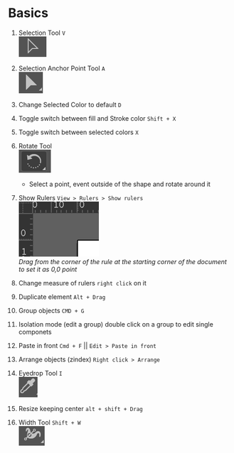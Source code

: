 # Basics

1.	Selection Tool `V`  
![alt-text](https://github.com/EmilioJeldes/Illustrator-Basics-Udemy/blob/master/imgs/basic/selection-tool.png "selection tool")

2.	Selection Anchor Point Tool `A`  
![alt-text](https://github.com/EmilioJeldes/Illustrator-Basics-Udemy/blob/master/imgs/basic/select-anchorpoint.png "select anchor point tool")

3.  Change Selected Color to default `D`  

4.  Toggle switch between fill and Stroke color `Shift + X`

5.  Toggle switch between selected colors `X`  

6.  Rotate Tool  
![alt-text](https://github.com/EmilioJeldes/Illustrator-Basics-Udemy/blob/master/imgs/basic/rotate-tool.png "rotate tool")  
	- Select a point, event outside of the shape and rotate around it

7. Show Rulers `View > Rulers > Show rulers`  
![alt-text](https://github.com/EmilioJeldes/Illustrator-Basics-Udemy/blob/master/imgs/basic/rules-zero.png "ruler to zero")  
*Drag from the corner of the rule at the starting corner of the document to set it as 0,0 point*

8. Change measure of rulers `right click` on it

8. Duplicate element `Alt + Drag`

9. Group objects `CMD + G`

10. Isolation mode (edit a group) double click on a group to edit single componets

11. Paste in front `Cmd + F` || `Edit > Paste in front`

12. Arrange objects (zindex) `Right click > Arrange`

13.  Eyedrop Tool `I`   
![alt-text](https://github.com/EmilioJeldes/Illustrator-Basics-Udemy/blob/master/imgs/basic/eyedrop-tool.png "eyedrop tool")  

14.  Resize keeping center `alt + shift + Drag`

15.  Width Tool `Shift + W`   
![alt-text](https://github.com/EmilioJeldes/Illustrator-Basics-Udemy/blob/master/imgs/basic/width-tool.png "width tool")  

